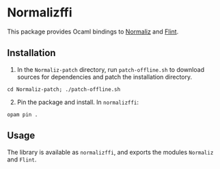 # Normalizffi

This package provides Ocaml bindings to
[Normaliz](https://www.normaliz.uni-osnabrueck.de/) and
[Flint](https://flintlib.org/).

## Installation

1. In the `Normaliz-patch` directory, run `patch-offline.sh` to download
   sources for dependencies and patch the installation directory.

```
cd Normaliz-patch; ./patch-offline.sh
```

2. Pin the package and install. In `normalizffi`:

```
opam pin .
```

## Usage

The library is available as `normalizffi`, and exports the modules `Normaliz`
and `Flint`.

